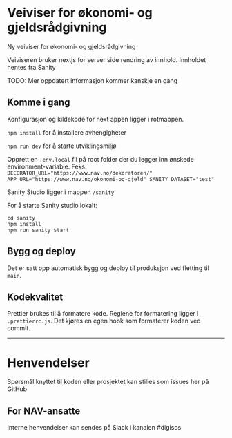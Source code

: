 # Veiviser for økonomi- og gjeldsrådgivning

Ny veiviser for økonomi- og gjeldsrådgivning

Veiviseren bruker nextjs for server side rendring av innhold. Innholdet hentes fra Sanity

TODO: Mer oppdatert informasjon kommer kanskje en gang

## Komme i gang

Konfigurasjon og kildekode for next appen ligger i rotmappen.

`npm install` for å installere avhengigheter

`npm run dev` for å starte utviklingsmiljø

Opprett en `.env.local` fil på root folder der du legger inn
ønskede environment-variable. Feks:
`DECORATOR_URL="https://www.nav.no/dekoratoren/" APP_URL="https://www.nav.no/okonomi-og-gjeld" SANITY_DATASET="test"`

Sanity Studio ligger i mappen `/sanity`

For å starte Sanity studio lokalt:

`cd sanity`  
`npm install`  
`npm run sanity start`

## Bygg og deploy

Det er satt opp automatisk bygg og deploy til produksjon ved fletting til `main`.

## Kodekvalitet

Prettier brukes til å formatere kode. Reglene for formatering ligger i `.prettierrc.js`. Det kjøres en egen hook som formaterer koden ved commit.

---

# Henvendelser

Spørsmål knyttet til koden eller prosjektet kan stilles som issues her på GitHub

## For NAV-ansatte

Interne henvendelser kan sendes på Slack i kanalen #digisos
